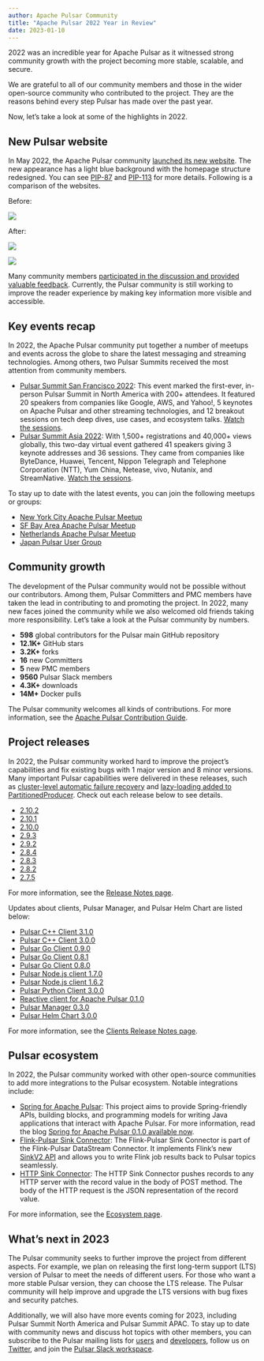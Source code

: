 ```yaml
---
author: Apache Pulsar Community
title: "Apache Pulsar 2022 Year in Review"
date: 2023-01-10
---
```


2022 was an incredible year for Apache Pulsar as it witnessed strong community growth with the project becoming more stable, scalable, and secure.

We are grateful to all of our community members and those in the wider open-source community who contributed to the project. They are the reasons behind every step Pulsar has made over the past year.

<!--truncate-->

Now, let’s take a look at some of the highlights in 2022.

## New Pulsar website

In May 2022, the Apache Pulsar community [launched its new website](https://lists.apache.org/thread/7nx3rm3cmpbw0ws1b62k17935xgyw2tj). The new appearance has a light blue background with the homepage structure redesigned. You can see [PIP-87](https://github.com/apache/pulsar/issues/12637) and [PIP-113](https://github.com/apache/pulsar/issues/13235) for more details. Following is a comparison of the websites.

Before:

![](/img/pulsar-website-before.png)

After:

![](/img/pulsar-new-website-after-1.png)

![](/img/pulsar-new-website-after-2.png)

Many community members [participated in the discussion and provided valuable feedback](https://github.com/apache/pulsar/issues/15538#issuecomment-1125602899). Currently, the Pulsar community is still working to improve the reader experience by making key information more visible and accessible.

## Key events recap

In 2022, the Apache Pulsar community put together a number of meetups and events across the globe to share the latest messaging and streaming technologies. Among others, two Pulsar Summits received the most attention from community members.

- [Pulsar Summit San Francisco 2022](https://streamnative.io/blog/community/2022-08-25-pulsar-summit-sf-2022-community-event-recap/): This event marked the first-ever, in-person Pulsar Summit in North America with 200+ attendees. It featured 20 speakers from companies like Google, AWS, and Yahoo!, 5 keynotes on Apache Pulsar and other streaming technologies, and 12 breakout sessions on tech deep dives, use cases, and ecosystem talks. [Watch the sessions](https://streamnative.io/pulsar-summit-on-demand/).
- [Pulsar Summit Asia 2022](https://pulsar.apache.org/blog/2022/12/01/pulsar-summit-asia-2022-recap/): With 1,500+ registrations and 40,000+ views globally, this two-day virtual event gathered 41 speakers giving 3 keynote addresses and 36 sessions. They came from companies like ByteDance, Huawei, Tencent, Nippon Telegraph and Telephone Corporation (NTT), Yum China, Netease, vivo, Nutanix, and StreamNative. [Watch the sessions](https://www.youtube.com/playlist?list=PLqRma1oIkcWgeNb3kgzqFyg5sywH8S4yy).

To stay up to date with the latest events, you can join the following meetups or groups:

- [New York City Apache Pulsar Meetup](https://www.meetup.com/new-york-city-apache-pulsar-meetup/)
- [SF Bay Area Apache Pulsar Meetup](https://www.meetup.com/sf-bay-area-apache-pulsar-meetup/)
- [Netherlands Apache Pulsar Meetup](https://www.meetup.com/netherlands-apache-pulsar-meetup/)
- [Japan Pulsar User Group](https://japan-pulsar-user-group.connpass.com/)

## Community growth

The development of the Pulsar community would not be possible without our contributors. Among them, Pulsar Committers and PMC members have taken the lead in contributing to and promoting the project. In 2022, many new faces joined the community while we also welcomed old friends taking more responsibility. Let’s take a look at the Pulsar community by numbers.

- **598** global contributors for the Pulsar main GitHub repository
- **12.1K+** GitHub stars
- **3.2K+** forks
- **16** new Committers
- **5** new PMC members
- **9560** Pulsar Slack members
- **4.3K+** downloads
- **14M+** Docker pulls

The Pulsar community welcomes all kinds of contributions. For more information, see the [Apache Pulsar Contribution Guide](https://pulsar.apache.org/contribute/).

## Project releases

In 2022, the Pulsar community worked hard to improve the project’s capabilities and fix existing bugs with 1 major version and 8 minor versions. Many important Pulsar capabilities were delivered in these releases, such as [cluster-level automatic failure recovery](https://github.com/apache/pulsar/pull/13316) and [lazy-loading added to PartitionedProducer](https://github.com/apache/pulsar/pull/10279). Check out each release below to see details.

- [2.10.2](https://github.com/apache/pulsar/releases/tag/v2.10.2)
- [2.10.1](https://github.com/apache/pulsar/releases/tag/v2.10.1)
- [2.10.0](https://github.com/apache/pulsar/releases/tag/v2.10.0)
- [2.9.3](https://github.com/apache/pulsar/releases/tag/v2.9.3)
- [2.9.2](https://github.com/apache/pulsar/releases/tag/v2.9.2)
- [2.8.4](https://github.com/apache/pulsar/releases/tag/v2.8.4)
- [2.8.3](https://github.com/apache/pulsar/releases/tag/v2.8.3)
- [2.8.2](https://github.com/apache/pulsar/releases/tag/v2.8.2)
- [2.7.5](https://github.com/apache/pulsar/releases/tag/v2.7.5)

For more information, see the [Release Notes page](https://pulsar.apache.org/release-notes/).

Updates about clients, Pulsar Manager, and Pulsar Helm Chart are listed below:



- [Pulsar C++ Client 3.1.0](https://github.com/apache/pulsar-client-cpp/releases/tag/v3.1.0)
- [Pulsar C++ Client 3.0.0](https://github.com/apache/pulsar-client-cpp/releases/tag/v3.0.0)
- [Pulsar Go Client 0.9.0](https://github.com/apache/pulsar-client-go/releases/tag/v0.9.0)
- [Pulsar Go Client 0.8.1](https://github.com/apache/pulsar-client-go/releases/tag/v0.8.1)
- [Pulsar Go Client 0.8.0](https://github.com/apache/pulsar-client-go/releases/tag/v0.8.0)
- [Pulsar Node.js client 1.7.0](https://github.com/apache/pulsar-client-node/releases/tag/v1.7.0)
- [Pulsar Node.js client 1.6.2](https://github.com/apache/pulsar-client-node/releases/tag/v1.6.2)
- [Pulsar Python Client 3.0.0](https://github.com/apache/pulsar-client-python/releases/tag/v3.0.0)
- [Reactive client for Apache Pulsar 0.1.0](https://github.com/apache/pulsar-client-reactive/releases/tag/v0.1.0)
- [Pulsar Manager 0.3.0](https://github.com/apache/pulsar-manager/releases/tag/v0.3.0)
- [Pulsar Helm Chart 3.0.0](https://github.com/apache/pulsar-helm-chart/releases/tag/pulsar-3.0.0)

For more information, see the [Clients Release Notes page](https://pulsar.apache.org/release-notes/clients/).

## Pulsar ecosystem

In 2022, the Pulsar community worked with other open-source communities to add more integrations to the Pulsar ecosystem. Notable integrations include:

- [Spring for Apache Pulsar](https://spring.io/blog/2022/09/20/spring-for-apache-pulsar-0-1-0-m1-is-now-available): This project aims to provide Spring-friendly APIs, building blocks, and programming models for writing Java applications that interact with Apache Pulsar. For more information, read the blog [Spring for Apache Pulsar 0.1.0 available now](https://spring.io/blog/2022/12/15/spring-for-apache-pulsar-0-1-0-available-now).
- [Flink-Pulsar Sink Connector](https://nightlies.apache.org/flink/flink-docs-master/docs/connectors/datastream/pulsar/#pulsar-sink): The Flink-Pulsar Sink Connector is part of the Flink-Pulsar DataStream Connector. It implements Flink’s new [SinkV2 API](https://cwiki.apache.org/confluence/display/FLINK/FLIP-177%3A+Extend+Sink+API) and allows you to write Flink job results back to Pulsar topics seamlessly.
- [HTTP Sink Connector](https://github.com/apache/pulsar/issues/17719): The HTTP Sink Connector pushes records to any HTTP server with the record value in the body of POST method. The body of the HTTP request is the JSON representation of the record value.

For more information, see the [Ecosystem page](https://pulsar.apache.org/ecosystem/).

## What’s next in 2023

The Pulsar community seeks to further improve the project from different aspects. For example, we plan on releasing the first long-term support (LTS) version of Pulsar to meet the needs of different users. For those who want a more stable Pulsar version, they can choose the LTS release. The Pulsar community will help improve and upgrade the LTS versions with bug fixes and security patches.

Additionally, we will also have more events coming for 2023, including Pulsar Summit North America and Pulsar Summit APAC. To stay up to date with community news and discuss hot topics with other members, you can subscribe to the Pulsar mailing lists for [users](mailto:users-subscribe@pulsar.apache.org) and [developers](mailto:dev-subscribe@pulsar.apache.org), follow us on [Twitter](https://twitter.com/apache_pulsar), and join the [Pulsar Slack workspace](https://communityinviter.com/apps/apache-pulsar/apache-pulsar).